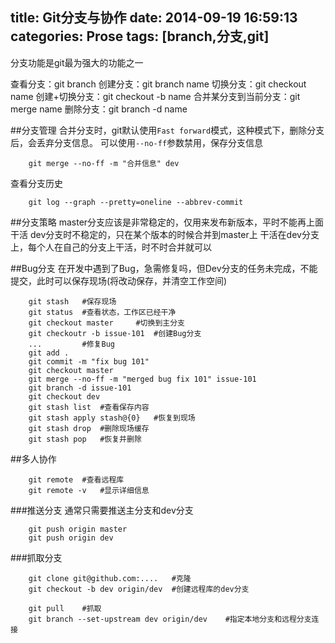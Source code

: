 title: Git分支与协作
date: 2014-09-19 16:59:13
categories: Prose
tags: [branch,分支,git]
---
分支功能是git最为强大的功能之一
<!--more-->
查看分支：git branch
创建分支：git branch name
切换分支：git checkout name
创建+切换分支：git checkout -b name
合并某分支到当前分支：git merge name
删除分支：git branch -d name

##分支管理
合并分支时，git默认使用`Fast forward`模式，这种模式下，删除分支后，会丢弃分支信息。
可以使用`--no-ff`参数禁用，保存分支信息
```shell	
	git merge --no-ff -m "合并信息" dev
```
查看分支历史
```shell
	git log --graph --pretty=oneline --abbrev-commit
```
##分支策略
master分支应该是非常稳定的，仅用来发布新版本，平时不能再上面干活
dev分支时不稳定的，只在某个版本的时候合并到master上
干活在dev分支上，每个人在自己的分支上干活，时不时合并就可以

##Bug分支
在开发中遇到了Bug，急需修复吗，但Dev分支的任务未完成，不能提交，此时可以保存现场(将改动保存，并清空工作空间)
```shell	
	git stash	#保存现场
	git status	#查看状态，工作区已经干净
	git checkout master 	#切换到主分支
	git checkoutr -b issue-101	#创建Bug分支
	...			#修复Bug
	git add .
	git commit -m "fix bug 101"
	git checkout master
	git merge --no-ff -m "merged bug fix 101" issue-101
	git branch -d issue-101
	git checkout dev
	git stash list	#查看保存内容
	git stash apply stash@{0}	#恢复到现场
	git stash drop 	#删除现场缓存
	git stash pop	#恢复并删除
```
##多人协作
```shell
	git remote 	#查看远程库
	git remote -v 	#显示详细信息
```
###推送分支
通常只需要推送主分支和dev分支
```shell	
	git push origin master
	git push origin dev
```
###抓取分支
```shell	
	git clone git@github.com:.... 	#克隆
	git checkout -b dev origin/dev 	#创建远程库的dev分支

	git pull 	#抓取
	git branch --set-upstream dev origin/dev 	#指定本地分支和远程分支连接
```